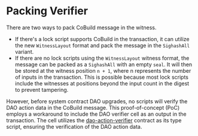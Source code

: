 # Packing Verifier

There are two ways to pack CoBuild message in the witness.

- If there's a lock script supports CoBuild in the transaction, it can utilize the new `WitnessLayout` format and pack the message in the `SighashAll` variant.
- If there are no lock scripts using the `WitnessLayout` witness format, the message can be packed as a `SighashAll` with an empty `seal`. It will then be stored at the witness position `n + 1`, where n represents the number of inputs in the transaction. This is possible because most lock scripts include the witnesses at positions beyond the input count in the digest to prevent tampering.

However, before system contract DAO upgrades, no scripts will verify the DAO action data in the CoBuild message. This proof-of-concept (PoC) employs a workaround to include the DAO verifier cell as an output in the transaction. The cell utilizes the [dao-action-verifier](../contracts/dao-action-verifier/) contract as its type script, ensuring the verification of the DAO action data.

